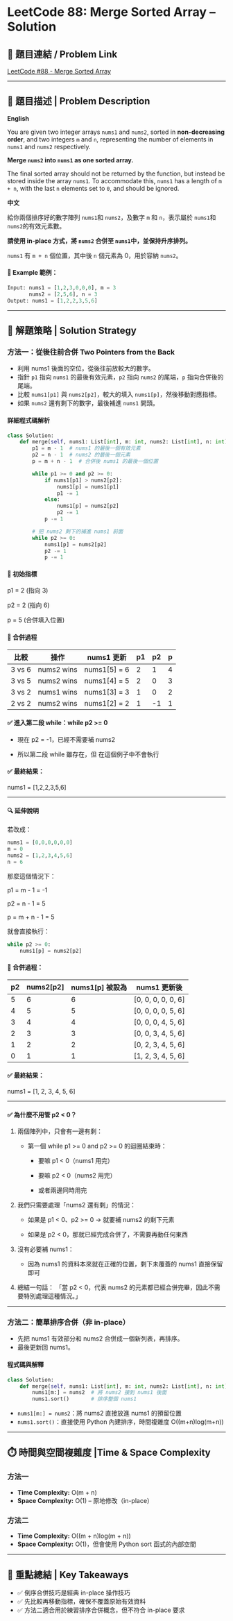 # LeetCode 88: Merge Sorted Array – Solution
## 🔗 題目連結 / Problem Link  
[LeetCode #88 - Merge Sorted Array](https://leetcode.com/problems/merge-sorted-array/)

---

## 📖 題目描述 | Problem Description

**English**

You are given two integer arrays `nums1` and `nums2`, sorted in **non-decreasing order**, and two integers `m` and `n`, representing the number of elements in `nums1` and `nums2` respectively.

**Merge `nums2` into `nums1` as one sorted array.**

The final sorted array should not be returned by the function, but instead be stored inside the array `nums1`. To accommodate this, `nums1` has a length of `m + n`, with the last `n` elements set to `0`, and should be ignored.

**中文**

給你兩個排序好的數字陣列 `nums1`和 `nums2`，及數字 `m` 和 `n`，表示屬於 `nums1`和 `nums2`的有效元素數。

**請使用 in-place 方式，將 `nums2` 合併至 `nums1`中，並保持升序排列。**

`nums1` 有 `m + n` 個位置，其中後 `n` 個元素為 0，用於容納 `nums2`。

#### 🧪 Example 範例：

```python
Input: nums1 = [1,2,3,0,0,0], m = 3
       nums2 = [2,5,6], n = 3
Output: nums1 = [1,2,2,3,5,6]
```

---

## 🤔 解題策略 | Solution Strategy

### 方法一：從後往前合併 Two Pointers from the Back

- 利用 nums1 後面的空位，從後往前放較大的數字。
- 指針 `p1` 指向 `nums1` 的最後有效元素，`p2` 指向 `nums2` 的尾端，`p` 指向合併後的尾端。
- 比較 `nums1[p1]` 與 `nums2[p2]`，較大的填入 `nums1[p]`，然後移動對應指標。
- 如果 `nums2` 還有剩下的數字，最後補進 `nums1` 開頭。

#### 詳細程式碼解析
```python
class Solution:
    def merge(self, nums1: List[int], m: int, nums2: List[int], n: int) -> None:
        p1 = m - 1  # nums1 的最後一個有效元素
        p2 = n - 1  # nums2 的最後一個元素
        p = m + n - 1  # 合併後 nums1 的最後一個位置

        while p1 >= 0 and p2 >= 0:
            if nums1[p1] > nums2[p2]:
                nums1[p] = nums1[p1]
                p1 -= 1
            else:
                nums1[p] = nums2[p2]
                p2 -= 1
            p -= 1

        # 把 nums2 剩下的補進 nums1 前面
        while p2 >= 0:
            nums1[p] = nums2[p2]
            p2 -= 1
            p -= 1
```
#### 📌 初始指標
p1 = 2 (指向 3)

p2 = 2 (指向 6)

p = 5 (合併填入位置)

#### 🔁 合併過程
| 比較     | 操作         | nums1 更新      | p1 | p2 | p |
| ------ | ---------- | ------------- | -- | -- | - |
| 3 vs 6 | nums2 wins | nums1\[5] = 6 | 2  | 1  | 4 |
| 3 vs 5 | nums2 wins | nums1\[4] = 5 | 2  | 0  | 3 |
| 3 vs 2 | nums1 wins | nums1\[3] = 3 | 1  | 0  | 2 |
| 2 vs 2 | nums2 wins | nums1\[2] = 2 | 1  | -1 | 1 |

#### ✅ 進入第二段 while：while p2 >= 0
- 現在 p2 = -1，已經不需要補 nums2

- 所以第二段 while 雖存在，但 在這個例子中不會執行

#### ✅ 最終結果：
nums1 = [1,2,2,3,5,6]

---

#### 🔍 延伸說明
若改成：
```python 
nums1 = [0,0,0,0,0,0]
m = 0
nums2 = [1,2,3,4,5,6]
n = 6
```
那麼這個情況下：

p1 = m - 1 = -1

p2 = n - 1 = 5

p = m + n - 1 = 5

就會直接執行：
```python
while p2 >= 0:
    nums1[p] = nums2[p2]
```
#### 🔁 合併過程：

| p2 | nums2\[p2] | nums1\[p] 被設為 | nums1 更新後           |
| -- | ---------- | ------------- | ------------------- |
| 5  | 6          | 6             | \[0, 0, 0, 0, 0, 6] |
| 4  | 5          | 5             | \[0, 0, 0, 0, 5, 6] |
| 3  | 4          | 4             | \[0, 0, 0, 4, 5, 6] |
| 2  | 3          | 3             | \[0, 0, 3, 4, 5, 6] |
| 1  | 2          | 2             | \[0, 2, 3, 4, 5, 6] |
| 0  | 1          | 1             | \[1, 2, 3, 4, 5, 6] |

#### ✅ 最終結果：

nums1 = [1, 2, 3, 4, 5, 6]

---

#### ✅ 為什麼不用管 p2 < 0？
1. 兩個陣列中，只會有一邊有剩：

    - 第一個 while p1 >= 0 and p2 >= 0 的迴圈結束時：

        - 要嘛 p1 < 0（nums1 用完）

        - 要嘛 p2 < 0（nums2 用完）

        - 或者兩邊同時用完

2. 我們只需要處理「nums2 還有剩」的情況：

    - 如果是 p1 < 0、p2 >= 0 → 就要補 nums2 的剩下元素

    - 如果是 p2 < 0，那就已經完成合併了，不需要再動任何東西

3. 沒有必要補 nums1：

    - 因為 nums1 的資料本來就在正確的位置，剩下未覆蓋的 nums1 直接保留即可

4. 總結一句話：
    「當 p2 < 0，代表 nums2 的元素都已經合併完畢，因此不需要特別處理這種情況。」

---

### 方法二：簡單排序合併（非 in-place）
- 先把 nums1 有效部分和 nums2 合併成一個新列表，再排序。
- 最後更新回 nums1。

#### 程式碼與解釋
```python
class Solution:
    def merge(self, nums1: List[int], m: int, nums2: List[int], n: int) -> None:
        nums1[m:] = nums2  # 將 nums2 接到 nums1 後面
        nums1.sort()       # 排序整個 nums1
```
- `nums1[m:] = nums2`：將 nums2 直接放進 nums1 的預留位置
- `nums1.sort()`：直接使用 Python 內建排序，時間複雜度 O((m+n)log(m+n))

---

## ⏱️ 時間與空間複雜度 |Time & Space Complexity 

### 方法一
- **Time Complexity:** O(m + n)
- **Space Complexity:** O(1) – 原地修改（in-place）

### 方法二
- **Time Complexity:** O((m + n)log(m + n))
- **Space Complexity:** O(1)，但會使用 Python sort 函式的內部空間

---

## 📌 重點總結 | Key Takeaways
- ✅ 倒序合併技巧是經典 in-place 操作技巧
- ✅ 先比較再移動指標，確保不覆蓋原始有效資料
- ✅ 方法二適合用於練習排序合併概念，但不符合 in-place 要求
